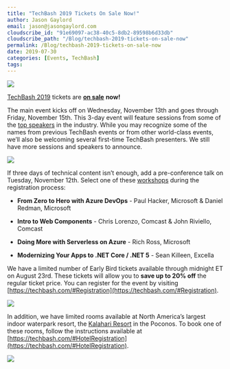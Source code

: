 ```yaml
---
title: "TechBash 2019 Tickets On Sale Now!"
author: Jason Gaylord
email: jason@jasongaylord.com
cloudscribe_id: "91e69097-ac38-40c5-8db2-89598b6d33db"
cloudscribe_path: "/Blog/techbash-2019-tickets-on-sale-now"
permalink: /Blog/techbash-2019-tickets-on-sale-now
date: 2019-07-30
categories: [Events, TechBash]
tags: 
---
```


![](https://cdn.jasongaylord.com/images/2019/07/30/techbash2019.png)

[TechBash 2019](https://techbash.com) tickets are [**on sale**](https://techbash.com/#Registration) **now!** 

The main event kicks off on Wednesday, November 13th and goes through Friday, November 15th. This 3-day event will feature sessions from some of the [top speakers](https://techbash.com/#Speakers) in the industry. While you may recognize some of the names from previous TechBash events or from other world-class events, we’ll also be welcoming several first-time TechBash presenters. We still have more sessions and speakers to announce.

![](https://cdn.jasongaylord.com/images/2019/07/30/20181004_094314.jpg)

If three days of technical content isn’t enough, add a pre-conference talk on Tuesday, November 12th. Select one of these [workshops](https://techbash.com/#Workshops) during the registration process: 

*   **From Zero to Hero with Azure DevOps** - Paul Hacker, Microsoft & Daniel Redman, Microsoft 

*   **Intro to Web Components** - Chris Lorenzo, Comcast & John Riviello, Comcast 

*   **Doing More with Serverless on Azure** - Rich Ross, Microsoft 

*   **Modernizing Your Apps to .NET Core / .NET 5** - Sean Killeen, Excella

We have a limited number of Early Bird tickets available through midnight ET on August 23rd. These tickets will allow you to **save up to 20% off** the regular ticket price. You can register for the event by visiting [https://techbash.com/#Registration](https://techbash.com/#Registration). 

![](https://cdn.jasongaylord.com/images/2019/07/30/session2016.jpg)

In addition, we have limited rooms available at North America’s largest indoor waterpark resort, the [Kalahari Resort](https://www.kalahariresorts.com/pennsylvania) in the Poconos. To book one of these rooms, follow the instructions available at [https://techbash.com/#HotelRegistration](https://techbash.com/#HotelRegistration). 

![](https://cdn.jasongaylord.com/images/2019/07/30/20181005_183119.jpg)
